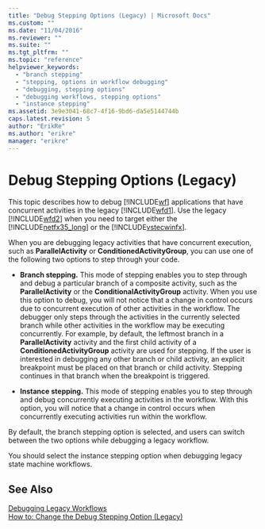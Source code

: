```yaml
---
title: "Debug Stepping Options (Legacy) | Microsoft Docs"
ms.custom: ""
ms.date: "11/04/2016"
ms.reviewer: ""
ms.suite: ""
ms.tgt_pltfrm: ""
ms.topic: "reference"
helpviewer_keywords: 
  - "branch stepping"
  - "stepping, options in workflow debugging"
  - "debugging, stepping options"
  - "debugging workflows, stepping options"
  - "instance stepping"
ms.assetid: 3e9e3041-68c7-4f16-9bd6-da5e5144744b
caps.latest.revision: 5
author: "ErikRe"
ms.author: "erikre"
manager: "erikre"
---
```

# Debug Stepping Options (Legacy)
This topic describes how to debug [!INCLUDE[wf](../workflow-designer/includes/wf_md.md)] applications that have concurrent activities in the legacy [!INCLUDE[wfd1](../workflow-designer/includes/wfd1_md.md)]. Use the legacy [!INCLUDE[wfd2](../workflow-designer/includes/wfd2_md.md)] when you need to target either the [!INCLUDE[netfx35_long](../workflow-designer/includes/netfx35_long_md.md)] or the [!INCLUDE[vstecwinfx](../workflow-designer/includes/vstecwinfx_md.md)].  
  
 When you are debugging legacy activities that have concurrent execution, such as **ParallelActivity** or **ConditionedActivityGroup**, you can use one of the following two options to step through your code.  
  
-   **Branch stepping.** This mode of stepping enables you to step through and debug a particular branch of a composite activity, such as the **ParallelActivity** or the **ConditionalActivityGroup** activity. When you use this option to debug, you will not notice that a change in control occurs due to concurrent execution of other activities in the workflow. The debugger only steps through the activities in the currently selected branch while other activities in the workflow may be executing concurrently. For example, by default, the leftmost branch in a **ParallelActivity** activity and the first child activity of a **ConditionedActivityGroup** activity are used for stepping. If the user is interested in debugging any other branch or child activity, an explicit breakpoint must be placed on that branch or child activity. Stepping continues in that branch when the breakpoint is triggered.  
  
-   **Instance stepping.** This mode of stepping enables you to step through and debug concurrently executing activities in the workflow. With this option, you will notice that a change in control occurs when concurrently executing activities run within the workflow.  
  
 By default, the branch stepping option is selected, and users can switch between the two options while debugging a legacy workflow.  
  
 You should select the instance stepping option when debugging legacy state machine workflows.  
  
## See Also  
 [Debugging Legacy Workflows](../workflow-designer/debugging-legacy-workflows.md)   
 [How to: Change the Debug Stepping Option (Legacy)](../workflow-designer/how-to-change-the-debug-stepping-option-legacy.md)